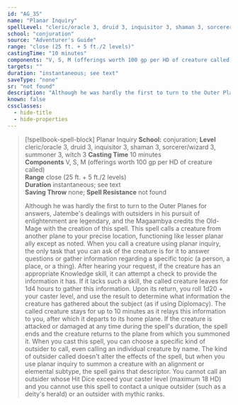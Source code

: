 ```yaml
---
id: "AG_35"
name: "Planar Inquiry"
spellLevel: "cleric/oracle 3, druid 3, inquisitor 3, shaman 3, sorcerer/wizard 3, summoner 3, witch 3"
school: "conjuration"
source: "Adventurer's Guide"
range: "close (25 ft. + 5 ft./2 levels)"
castingTime: "10 minutes"
components: "V, S, M (offerings worth 100 gp per HD of creature called)"
targets: ""
duration: "instantaneous; see text"
saveType: "none"
sr: "not found"
description: "Although he was hardly the first to turn to the Outer Planes for answers, Jatembe's dealings with outsiders in his pursuit of enlightenment are legendary, and the Magaambya credits the Old-Mage with the creation of this spell. This spell calls a creature from another plane to your precise location, functioning like lesser planar ally except as noted. When you call a creature using planar inquiry, the only task that you can ask of the creature is for it to answer questions or gather information regarding a specific topic (a person, a place, or a thing). After hearing your request, if the creature has an appropriate Knowledge skill, it can attempt a check to provide the information it has. If it lacks such a skill, the called creature leaves for 1d4 hours to gather this information. Upon its return, you roll 1d20 + your caster level, and use the result to determine what information the creature has gathered about the subject (as if using Diplomacy). The called creature stays for up to 10 minutes as it relays this information to you, after which it departs to its home plane. If the creature is attacked or damaged at any time during the spell's duration, the spell ends and the creature returns to the plane from which you summoned it. When you cast this spell, you can choose a specific kind of outsider to call, even calling an individual creature by name. The kind of outsider called doesn't alter the effects of the spell, but when you use planar inquiry to summon a creature with an alignment or elemental subtype, the spell gains that descriptor. You cannot call an outsider whose Hit Dice exceed your caster level (maximum 18 HD) and you cannot use this spell to contact a unique outsider (such as a deity's herald) or an outsider with mythic ranks."
known: false
cssclasses:
  - hide-title
  - hide-properties
---
```


> [!spellbook-spell-block] Planar Inquiry
> **School:** conjuration; **Level** cleric/oracle 3, druid 3, inquisitor 3, shaman 3, sorcerer/wizard 3, summoner 3, witch 3
> **Casting Time** 10 minutes  
> **Components** V, S, M (offerings worth 100 gp per HD of creature called)  
> **Range** close (25 ft. + 5 ft./2 levels)  
> **Duration** instantaneous; see text  
> **Saving Throw** none; **Spell Resistance** not found
> 
> Although he was hardly the first to turn to the Outer Planes for answers, Jatembe's dealings with outsiders in his pursuit of enlightenment are legendary, and the Magaambya credits the Old-Mage with the creation of this spell. This spell calls a creature from another plane to your precise location, functioning like lesser planar ally except as noted. When you call a creature using planar inquiry, the only task that you can ask of the creature is for it to answer questions or gather information regarding a specific topic (a person, a place, or a thing). After hearing your request, if the creature has an appropriate Knowledge skill, it can attempt a check to provide the information it has. If it lacks such a skill, the called creature leaves for 1d4 hours to gather this information. Upon its return, you roll 1d20 + your caster level, and use the result to determine what information the creature has gathered about the subject (as if using Diplomacy). The called creature stays for up to 10 minutes as it relays this information to you, after which it departs to its home plane. If the creature is attacked or damaged at any time during the spell's duration, the spell ends and the creature returns to the plane from which you summoned it. When you cast this spell, you can choose a specific kind of outsider to call, even calling an individual creature by name. The kind of outsider called doesn't alter the effects of the spell, but when you use planar inquiry to summon a creature with an alignment or elemental subtype, the spell gains that descriptor. You cannot call an outsider whose Hit Dice exceed your caster level (maximum 18 HD) and you cannot use this spell to contact a unique outsider (such as a deity's herald) or an outsider with mythic ranks.